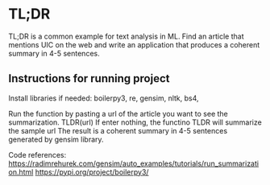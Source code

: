 # TL;DR
TL;DR is a common example for text analysis in ML. Find an article that mentions UIC on the web and write an application that produces a coherent summary in 4-5 sentences.

## Instructions for running project

Install libraries if needed: boilerpy3, re, gensim, nltk, bs4, 

Run the function by pasting a url of the article you want to see the summarization.
TLDR(url)
If enter nothing, the functino TLDR will summarize the sample url
The result is a coherent summary in 4-5 sentences generated by gensim library.

Code references:
https://radimrehurek.com/gensim/auto_examples/tutorials/run_summarization.html
https://pypi.org/project/boilerpy3/
